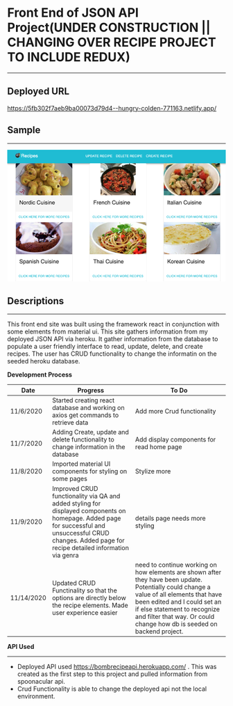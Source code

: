 # Front End of JSON API Project(UNDER CONSTRUCTION || CHANGING OVER RECIPE PROJECT TO INCLUDE REDUX)
_______________________

## Deployed URL

https://5fb302f7aeb9ba00073d79d4--hungry-colden-771163.netlify.app/


## Sample 
***
![Home page](images/screen.png)

## Descriptions
_________________

This front end site was built using the framework react in conjunction with some elements from material ui. This site gathers information from my deployed JSON API via heroku. It gather information from the database to populate a user friendly interface to read, update, delete, and create recipes. The user has CRUD functionality to change the informatin on the seeded heroku database.

__Development Process__

__Date__|__Progress__|__To Do__|
--------- | ------------| ----------|
11/6/2020 | Started creating react database and working on axios get commands to retrieve data| Add more Crud functionality|
11/7/2020 | Adding Create, update and delete functionality to change information in the database | Add display components for read home page|
11/8/2020 | Imported material UI components for styling on some pages | Stylize more |
11/9/2020 | Improved CRUD functionality via QA and added styling for displayed components on homepage. Added page for successful and unsuccessful CRUD changes. Added page for recipe detailed information via genra| details page needs more styling|
11/14/2020 | Updated CRUD Functinality so that the options are directly below the recipe elements. Made user experience easier| need to continue working on how elements are shown after they have been update. Potentially could change a value of all elements that have been edited and I could set an if else statement to recognize and filter that way. Or could change how db is seeded on backend project.

__API Used__
____________
- Deployed API used https://bombrecipeapi.herokuapp.com/  .  This was created as the first step to this project and pulled information from spoonacular api.
- Crud Functionality is able to change the deployed api not the local environment.

